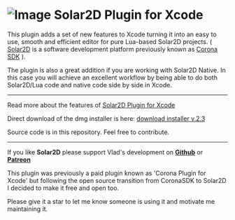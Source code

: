 
# ![Image](http://www.shakebrowser.net/solar2d/smalllogo.png) Solar2D Plugin for Xcode #

This plugin adds a set of new features to Xcode turning it into an easy to use, smooth and efficient editor for pure Lua-based Solar2D projects. ( [Solar2D](http://www.solar2d.com) is a software development platform previously known as [Corona SDK](http://www.coronalabs.com) ).

The plugin is also a great addition if you are working with Solar2D Native. In this case you will achieve an excellent workflow by being able to do both Solar2D/Lua code and native code side by side in Xcode. 

---
Read more about the features of [Solar2D Plugin for Xcode](http://www.shakebrowser.net/solar2d/) 

Direct download of the dmg installer is here: [download installer v.2.3](https://github.com/jcbnlsn/Solar2D-Plugin-for-Xcode/raw/master/Solar2D%20for%20Xcode%20v.2.3.dmg)

Source code is in this repository. Feel free to contribute.

---


If you like **Solar2D** please support Vlad's development on [**Github**](https://github.com/sponsors/shchvova) or [**Patreon**](https://www.patreon.com/shchvova)

This plugin was previously a paid plugin known as 'Corona Plugin for Xcode' but following the open source transition from CoronaSDK to Solar2D I decided to make it free and open too.

Please give it a star to let me know someone is using it and motivate me maintaining it.

